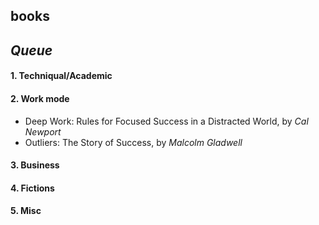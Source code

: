 ## books


## *Queue*

#### 1. Techniqual/Academic

#### 2. Work mode
- Deep Work: Rules for Focused Success in a Distracted World, by *Cal Newport*
- Outliers: The Story of Success, by *Malcolm Gladwell*

#### 3. Business

#### 4. Fictions

#### 5. Misc
